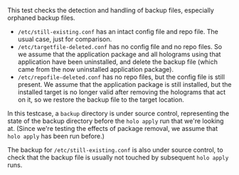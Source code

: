 This test checks the detection and handling of backup files, especially
orphaned backup files.

* `/etc/still-existing.conf` has an intact config file and repo file. The usual
  case, just for comparison.
* `/etc/targetfile-deleted.conf` has no config file and no repo files. So we
  assume that the application package and all holograms using that application
  have been uninstalled, and delete the backup file (which came from the now
  uninstalled application package).
* `/etc/repofile-deleted.conf` has no repo files, but the config file is still
  present. We assume that the application package is still installed, but the
  installed target is no longer valid after removing the holograms that act on
  it, so we restore the backup file to the target location.

In this testcase, a `backup` directory is under source control, representing
the state of the backup directory before the `holo apply` run that we're
looking at. (Since we're testing the effects of package removal, we assume that
`holo apply` has been run before.)

The backup for `/etc/still-existing.conf` is also under source control, to
check that the backup file is usually not touched by subsequent `holo apply`
runs.

